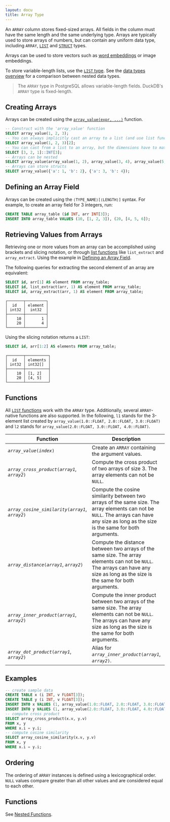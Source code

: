 ```yaml
---
layout: docu
title: Array Type
---
```


An `ARRAY` column stores fixed-sized arrays. All fields in the column must have the same length and the same underlying type. Arrays are typically used to store arrays of numbers, but can contain any uniform data type, including `ARRAY`, [`LIST`](list) and [`STRUCT`](struct) types.

Arrays can be used to store vectors such as [word embeddings](https://en.wikipedia.org/wiki/Word_embedding) or image embeddings.

To store variable-length lists, use the [`LIST` type](list). See the [data types overview](../../sql/data_types/overview) for a comparison between nested data types.

> The `ARRAY` type in PostgreSQL allows variable-length fields. DuckDB's `ARRAY` type is fixed-length.

## Creating Arrays

Arrays can be created using the [`array_value(expr, ...)`](../functions/nested#list-functions) function.

```sql
-- Construct with the 'array_value' function
SELECT array_value(1, 2, 3);
-- You can always implicitly cast an array to a list (and use list functions, like list_extract, '[i]')
SELECT array_value(1, 2, 3)[2];
-- You can cast from a list to an array, but the dimensions have to match up!
SELECT [3, 2, 1]::INT[3];
-- Arrays can be nested
SELECT array_value(array_value(1, 2), array_value(3, 4), array_value(5, 6));
-- Arrays can store structs
SELECT array_value({'a': 1, 'b': 2}, {'a': 3, 'b': 4});
```

## Defining an Array Field

Arrays can be created using the `⟨TYPE_NAME⟩[⟨LENGTH⟩]` syntax. For example, to create an array field for 3 integers, run:

```sql
CREATE TABLE array_table (id INT, arr INT[3]);
INSERT INTO array_table VALUES (10, [1, 2, 3]), (20, [4, 5, 6]);
```

## Retrieving Values from Arrays

Retrieving one or more values from an array can be accomplished using brackets and slicing notation, or through [list functions](../functions/nested#list-functions) like `list_extract` and `array_extract`. Using the example in [Defining an Array Field](#defining-an-array-field).

The following queries for extracting the second element of an array are equivalent:

```sql
SELECT id, arr[1] AS element FROM array_table;
SELECT id, list_extract(arr, 1) AS element FROM array_table;
SELECT id, array_extract(arr, 1) AS element FROM array_table;
```

```text
┌───────┬─────────┐
│  id   │ element │
│ int32 │  int32  │
├───────┼─────────┤
│    10 │       1 │
│    20 │       4 │
└───────┴─────────┘
```

Using the slicing notation returns a `LIST`:

```sql
SELECT id, arr[1:2] AS elements FROM array_table;
```

```text
┌───────┬──────────┐
│  id   │ elements │
│ int32 │ int32[]  │
├───────┼──────────┤
│    10 │ [1, 2]   │
│    20 │ [4, 5]   │
└───────┴──────────┘
```

## Functions

All [`LIST` functions](../functions/nested#list-functions) work with the `ARRAY` type. Additionally, several `ARRAY`-native functions are also supported.
In the following, `l1` stands for the 3-element list created by `array_value(1.0::FLOAT, 2.0::FLOAT, 3.0::FLOAT)` and `l2` stands for `array_value(2.0::FLOAT, 3.0::FLOAT, 4.0::FLOAT)`.

| Function | Description | Example | Result |
|----|-----|-------|---|
| *`array_value`*`(`*`index`*`)`                          | Create an `ARRAY` containing the argument values.                                                                                                                                         | `array_value(1.0::FLOAT, 2.0::FLOAT, 3.0::FLOAT)` | `[1.0, 2.0, 3.0]`   |
| *`array_cross_product`*`(`*`array1`*, *`array2`*`)`     | Compute the cross product of two arrays of size 3. The array elements can not be `NULL`.                                                                                                  | `array_cross_product(l1, l2)`                     | `[-1.0, 2.0, -1.0]` |
| *`array_cosine_similarity`*`(`*`array1`*, *`array2`*`)` | Compute the cosine similarity between two arrays of the same size. The array elements can not be `NULL`. The arrays can have any size as long as the size is the same for both arguments. | `array_cosine_similarity(l1, l2)`                 | `0.9925833`         |
| *`array_distance`*`(`*`array1`*, *`array2`*`)`          | Compute the distance between two arrays of the same size. The array elements can not be `NULL`. The arrays can have any size as long as the size is the same for both arguments.          | `array_distance(l1, l2)`                          | `1.7320508`         |
| *`array_inner_product`*`(`*`array1`*, *`array2`*`)`     | Compute the inner product between two arrays of the same size. The array elements can not be `NULL`. The arrays can have any size as long as the size is the same for both arguments.     | `array_inner_product(l1, l2)`                     | `20.0`              |
| *`array_dot_product`*`(`*`array1`*, *`array2`*`)`       | Alias for *`array_inner_product`*`(`*`array1`*, *`array2`*`)`.                                                                                                                            | `array_dot_product(l1, l2)`                       | `20.0`              |

## Examples

```sql
-- create sample data
CREATE TABLE x (i INT, v FLOAT[3]);
CREATE TABLE y (i INT, v FLOAT[3]);
INSERT INTO x VALUES (1, array_value(1.0::FLOAT, 2.0::FLOAT, 3.0::FLOAT));
INSERT INTO y VALUES (1, array_value(2.0::FLOAT, 3.0::FLOAT, 4.0::FLOAT));
-- compute cross product
SELECT array_cross_product(x.v, y.v)
FROM x, y
WHERE x.i = y.i;
-- compute cosine similarity
SELECT array_cosine_similarity(x.v, y.v)
FROM x, y
WHERE x.i = y.i;
```

## Ordering

The ordering of `ARRAY` instances is defined using a lexicographical order. `NULL` values compare greater than all other values and are considered equal to each other.

## Functions

See [Nested Functions](../../sql/functions/nested).
